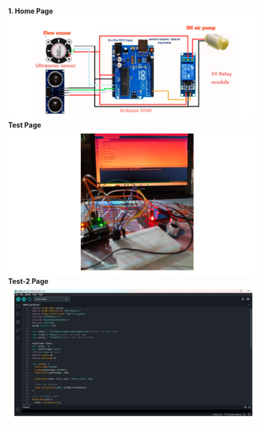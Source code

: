 <br><b>1. Home Page 
   <br>
   <img src="assets/1.png">
   <br><b> Test Page 
   <img src="2.png">
   <br><b> Test-2 Page 
   <img src="assets/3.png">
   <br>
